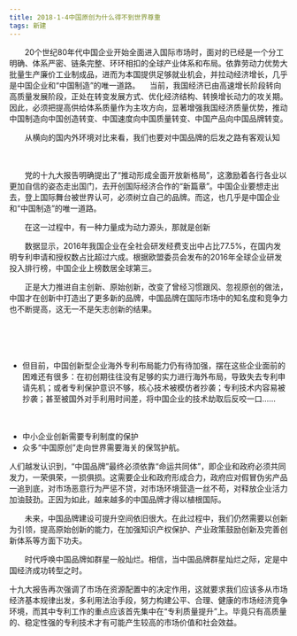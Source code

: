 ```yaml
---
title: 2018-1-4中国原创为什么得不到世界尊重 
tags: 新建
---
```




 
　　20个世纪80年代中国企业开始全面进入国际市场时，面对的已经是一个分工明确、体系严密、链条完整、环环相扣的全球产业体系和布局。依靠劳动力优势大批量生产廉价工业制成品，进而为本国提供足够就业机会，并拉动经济增长，几乎是中国企业和“中国制造”的唯一道路。
  　当前，我国经济已由高速增长阶段转向高质量发展阶段，正处在转变发展方式、优化经济结构、转换增长动力的攻关期。因此，必须把提高供给体系质量作为主攻方向，显著增强我国经济质量优势，推动中国制造向中国创造转变、中国速度向中国质量转变、中国产品向中国品牌转变。
 
　　从横向的国内外环境对比来看，我们也要对中国品牌的后发之路有客观认知
 
　　
 
　　党的十九大报告明确提出了“推动形成全面开放新格局”，这激励着各行各业以更加自信的姿态走出国门，去开创国际经济合作的“新篇章”。中国企业要想走出去，登上国际舞台被世界认可，必须树立自己的品牌。而这，也几乎是中国企业和“中国制造”的唯一道路。
 
　　在这一过程中，有一种力量成为动力源头，那就是创新
 
　　数据显示，2016年我国企业在全社会研发经费支出中占比77.5%，在国内发明专利申请和授权数占比超过六成。根据欧盟委员会发布的2016年全球企业研发投入排行榜，中国企业上榜数居全球第三。
 
　　正是大力推进自主创新、原始创新，改变了曾经习惯跟风、忽视原创的做法，中国才在创新中打造出了更多新的品牌，中国品牌在国际市场中的知名度和竞争力也不断提高，这无一不是矢志创新的结果。
 
　
 
　　

 
* 但目前，中国创新型企业海外专利布局能力仍有待加强，摆在这些企业面前的困难还有很多：在初创期往往没有足够的实力进行海外布局，导致失去专利申请先机；或者专利保护意识不够，核心技术被模仿者抄袭；专利技术内容易被抄袭；甚至被国外对手利用时间差，将中国企业的技术劫取后反咬一口……
 
 
 
 
　
 * 中小企业创新需要专利制度的保护
 *  众多“中国原创”走向世界需要海关的保驾护航。




  
  
  
  
  
  人们越发认识到，“中国品牌”最终必须依靠“命运共同体”，即企业和政府必须共同发力，一荣俱荣，一损俱损。这需要企业和政府形成合力，政府应对假冒伪劣产品一追到底，对市场恶意行为严惩不贷，对市场环境营造一丝不苟，对释放企业活力加油鼓劲。正因为如此，越来越多的中国品牌才得以植根国际。
  

  
  
　　未来，中国品牌建设可提升空间依旧很大。在此过程中，我们仍然需要以创新为引领，提高原始创新的能力，在加强知识产权保护、产业政策鼓励创新及完善创新体系等方面下功夫。
 
　　时代呼唤中国品牌如群星一般灿烂。相信，当中国品牌群星灿烂之际，定是中国经济成功转型之时。

十九大报告再次强调了市场在资源配置中的决定作用，这就要求我们应该多从市场经济基本规律出发，多利用法治手段，努力构建公平、合理、健康的市场经济竞争环境，而其中专利工作的重点应该首先集中在“专利质量提升”上。毕竟只有高质量的、稳定性强的专利技术才有可能产生较高的市场价值和社会效益。